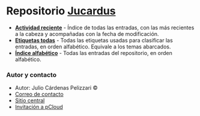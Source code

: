 # Repositorio [Jucardus](https://jucardus.github.io)

* **[Actividad reciente](https://github.com/jucardus/jucardus.github.io/blob/main/actividad.md)** - Índice de todas las entradas, con las más recientes a la cabeza y acompañadas con la fecha de modificación.
* **[Etiquetas todas](https://github.com/jucardus/jucardus.github.io/blob/main/etiquetas.md)** - Todas las etiquetas usadas para clasificar las entradas, en orden alfabético. Equivale a los temas abarcados.
* **[Índice alfabético](https://github.com/jucardus/jucardus.github.io/blob/main/indice.md)** - Todas las entradas del repositorio, en orden alfabético.

### Autor y contacto

* Autor: Julio Cárdenas Pelizzari ©
* [Correo de contacto](https://jucardus.github.io/correo.png)
* [Sitio central](https://jucardus.github.io)
* [Invitación a pCloud](https://is.gd/ipcloud)
